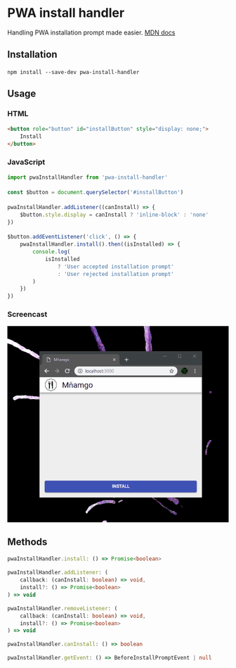 # PWA install handler

Handling PWA installation prompt made easier. [MDN docs](https://developer.mozilla.org/en-US/docs/Web/API/Window/onbeforeinstallprompt)

## Installation

`npm install --save-dev pwa-install-handler`

## Usage

### HTML

```html
<button role="button" id="installButton" style="display: none;">
	Install
</button>
```

### JavaScript

```javascript
import pwaInstallHandler from 'pwa-install-handler'

const $button = document.querySelector('#installButton')

pwaInstallHandler.addListener((canInstall) => {
	$button.style.display = canInstall ? 'inline-block' : 'none'
})

$button.addEventListener('click', () => {
	pwaInstallHandler.install().then((isInstalled) => {
		console.log(
			isInstalled
				? 'User accepted installation prompt'
				: 'User rejected installation prompt'
		)
	})
})
```

### Screencast

![UI example](./screencast.gif)

## Methods

```typescript
pwaInstallHandler.install: () => Promise<boolean>
```

```typescript
pwaInstallHandler.addListener: (
	callback: (canInstall: boolean) => void,
	install?: () => Promise<boolean>
) => void
```

```typescript
pwaInstallHandler.removeListener: (
	callback: (canInstall: boolean) => void,
	install?: () => Promise<boolean>
) => void
```

```typescript
pwaInstallHandler.canInstall: () => boolean
```

```typescript
pwaInstallHandler.getEvent: () => BeforeInstallPromptEvent | null
```
